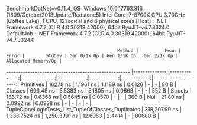 
BenchmarkDotNet=v0.11.4, OS=Windows 10.0.17763.316 (1809/October2018Update/Redstone5)
Intel Core i7-8700K CPU 3.70GHz (Coffee Lake), 1 CPU, 12 logical and 6 physical cores
  [Host]     : .NET Framework 4.7.2 (CLR 4.0.30319.42000), 64bit RyuJIT-v4.7.3324.0
  DefaultJob : .NET Framework 4.7.2 (CLR 4.0.30319.42000), 64bit RyuJIT-v4.7.3324.0


                                              Method |          Mean |         Error |        StdDev | Gen 0/1k Op | Gen 1/1k Op | Gen 2/1k Op | Allocated Memory/Op |
---------------------------------------------------- |--------------:|--------------:|--------------:|------------:|------------:|------------:|--------------------:|
                                          Primitives |     162.19 ns |     1.1961 ns |     1.1189 ns |      0.0126 |           - |           - |                80 B |
                                             Classes |     606.48 ns |     5.5383 ns |     5.1805 ns |      0.0868 |           - |           - |               552 B |
                                             Structs |     188.72 ns |     0.6368 ns |     0.5645 ns |      0.0570 |           - |           - |               360 B |
                                                Null |      21.80 ns |     0.0992 ns |     0.0928 ns |           - |           - |           - |                   - |
 TupleCloneLogicTests_List_TupleOfClasses_Duplicates | 318,207.99 ns | 1,336.7524 ns | 1,250.3991 ns |     12.6953 |      2.4414 |           - |             80680 B |
